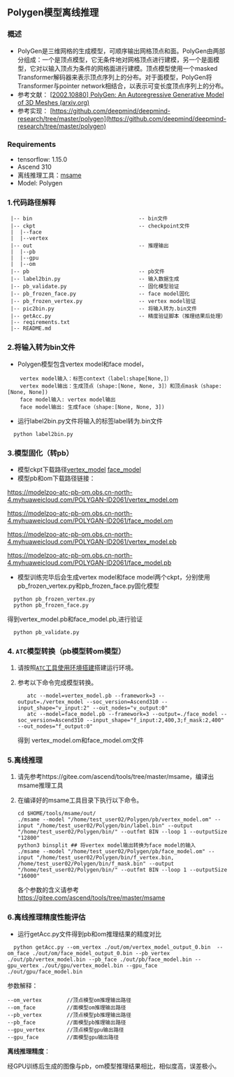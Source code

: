 ## Polygen模型离线推理

### 概述

- PolyGen是三维网格的生成模型，可顺序输出网格顶点和面。PolyGen由两部分组成：一个是顶点模型，它无条件地对网格顶点进行建模，另一个是面模型，它对以输入顶点为条件的网格面进行建模。顶点模型使用一个masked Transformer解码器来表示顶点序列上的分布。对于面模型，PolyGen将Transformer与pointer network相结合，以表示可变长度顶点序列上的分布。
- 参考文献： [[2002.10880\] PolyGen: An Autoregressive Generative Model of 3D Meshes (arxiv.org)](https://arxiv.org/abs/2002.10880)
- 参考实现： [https://github.com/deepmind/deepmind-research/tree/master/polygen](https://github.com/deepmind/deepmind-research/tree/master/polygen)

### Requirements

- tensorflow: 1.15.0
- Ascend 310
- 离线推理工具：[msame](https://gitee.com/ascend/tools/tree/master/msame)
- Model: Polygen

### 1.代码路径解释

```shell
 |-- bin                                  -- bin文件  
 |-- ckpt                                 -- checkpoint文件
 |  |--face
 |  |--vertex
 |-- out                                  -- 推理输出
 |  |--pb
 |  |--gpu
 |  |--om
 |-- pb                                   -- pb文件
 |-- label2bin.py                         -- 输入数据生成   
 |-- pb_validate.py                       -- 固化模型验证
 |-- pb_frozen_face.py                    -- face model固化
 |-- pb_frozen_vertex.py                  -- vertex model验证
 |-- pic2bin.py                           -- 将输入转为.bin文件
 |-- getAcc.py                            -- 精度验证脚本（推理结果后处理）
 |-- reqirements.txt                        
 |-- README.md  
```

### 2.将输入转为bin文件

- Polygen模型包含vertex model和face model，

```
    vertex model输入：标签context（label:shape[None,]）
    vertex model输出：生成顶点（shape:[None, None, 3]）和顶点mask（shape:[None, None])
    face model输入: vertex model输出
    face model输出: 生成face（shape:[None, None, 3])
```

- 运行label2bin.py文件将输入的标签label转为.bin文件

```shell
  python label2bin.py 
```

### 3.模型固化（转pb）

- 模型ckpt下载路径[vertex_model](https://modelzoo-atc-pb-om.obs.cn-north-4.myhuaweicloud.com/POLYGAN-ID2061/ckpt/vertex_model.tar.gz) [face_model](https://modelzoo-atc-pb-om.obs.cn-north-4.myhuaweicloud.com/POLYGAN-ID2061/ckpt/face_model.tar.gz)
- 模型pb和om下载路径链接：

https://modelzoo-atc-pb-om.obs.cn-north-4.myhuaweicloud.com/POLYGAN-ID2061/vertex_model.om

https://modelzoo-atc-pb-om.obs.cn-north-4.myhuaweicloud.com/POLYGAN-ID2061/face_model.om

https://modelzoo-atc-pb-om.obs.cn-north-4.myhuaweicloud.com/POLYGAN-ID2061/vertex_model.pb

https://modelzoo-atc-pb-om.obs.cn-north-4.myhuaweicloud.com/POLYGAN-ID2061/face_model.pb

- 模型训练完毕后会生成vertex model和face model两个ckpt，分别使用pb_frozen_vertex.py和pb_frozen_face.py固化模型

```shell
  python pb_frozen_vertex.py
  python pb_frozen_face.py  
```

得到vertex_model.pb和face_model.pb,进行验证

```shell
  python pb_validate.py
```

### 4. `ATC`模型转换（pb模型转om模型）

1. 请按照[`ATC`工具使用环境搭建](https://support.huaweicloud.com/atctool-cann502alpha3infer/atlasatc_16_0004.html)搭建运行环境。
2. 参考以下命令完成模型转换。

   ```shell
      atc --model=vertex_model.pb --framework=3 --output=./vertex_model --soc_version=Ascend310 --input_shape="v_input:2" --out_nodes="v_output:0"
      atc --model=face_model.pb --framework=3 --output=./face_model --soc_version=Ascend310 --input_shape="f_input:2,400,3;f_mask:2,400" --out_nodes="f_output:0"
   ```

   得到 vertex_model.om和face_model.om文件

### 5.离线推理

1. 请先参考https://gitee.com/ascend/tools/tree/master/msame，编译出msame推理工具
2. 在编译好的msame工具目录下执行以下命令。

   ```shell
   cd $HOME/tools/msame/out/
   ./msame --model "/home/test_user02/Polygen/pb/vertex_model.om" --input "/home/test_user02/Polygen/bin/label.bin" --output "/home/test_user02/Polygen/bin/" --outfmt BIN --loop 1 --outputSize "12800"
   python3 binsplit ## 将vertex model输出转换为face model的输入
   ./msame --model "/home/test_user02/Polygen/pb/face_model.om" --input "/home/test_user02/Polygen/bin/f_vertex.bin, /home/test_user02/Polygen/bin/f_mask.bin" --output "/home/test_user02/Polygen/bin/" --outfmt BIN --loop 1 --outputSize "16000"
   ```

   各个参数的含义请参考 https://gitee.com/ascend/tools/tree/master/msame

### 6.离线推理精度性能评估

- 运行getAcc.py文件得到pb和om推理结果的精度对比

```shell
  python getAcc.py --om_vertex ./out/om/vertex_model_output_0.bin  --om_face ./out/om/face_model_output_0.bin --pb_vertex ./out/pb/vertex_model.bin --pb_face ./out/pb/face_model.bin --gpu_vertex ./out/gpu/vertex_model.bin --gpu_face ./out/gpu/face_model.bin
```

参数解释：

```shell
--om_vertex        //顶点模型om推理输出路径
--om_face          //面模型om推理输出路径
--pb_vertex        //顶点模型pb推理输出路径
--pb_face          //面模型pb推理输出路径
--gpu_vertex       //顶点模型gpu输出路径
--gpu_face         //面模型gpu输出路径
```

**离线推理精度**：

经GPU训练后生成的图像与pb，om模型推理结果相比，相似度高，误差极小。

